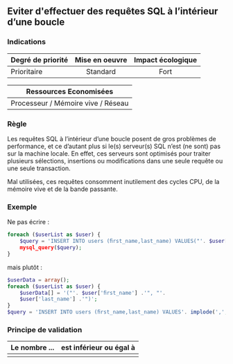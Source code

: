 ## Eviter d'effectuer des requêtes SQL à l’intérieur d’une boucle
### Indications
| Degré de priorité |      Mise en oeuvre       |  Impact écologique    | 
|-------------------|:-------------------------:|:---------------------:|
|  Prioritaire      |  Standard                 |    Fort               | 


|Ressources Economisées                                      |
|:----------------------------------------------------------:|
|   Processeur / Mémoire vive / Réseau  |

### Règle
Les requêtes SQL à l’intérieur d’une boucle posent de gros problèmes de performance, et ce d’autant plus si le(s) serveur(s) SQL n’est (ne sont) pas sur la machine locale. En effet, ces serveurs sont optimisés pour traiter plusieurs sélections, insertions ou modifications dans une seule requête ou une seule transaction.

Mal utilisées, ces requêtes consomment inutilement des cycles CPU, de la mémoire vive et de la bande passante.

### Exemple
Ne pas écrire :
```php
foreach ($userList as $user) {
    $query = 'INSERT INTO users (ﬁrst_name,last_name) VALUES("'. $user['ﬁrst_name'] .'", "'. $user['last_ name'] .'")';
    mysql_query($query);
}
```
mais plutôt :
```php
$userData = array();
foreach ($userList as $user) {
    $userData[] = '("'. $user['ﬁrst_name'] .'", "'.
    $user['last_name'] .'")';
}
$query = 'INSERT INTO users (ﬁrst_name,last_name) VALUES'. implode(',', $userData); mysql_query($query);
```

### Principe de validation

| Le nombre ...     | est inférieur ou égal à   |  
|-------------------|:-------------------------:|
|   |   |
